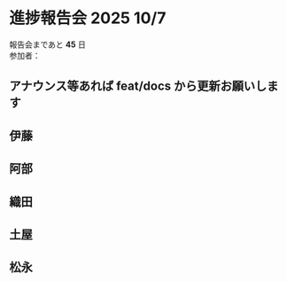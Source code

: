 # 進捗報告会 2025 10/7

報告会まであと **45** 日  
参加者：

## アナウンス等あれば feat/docs から更新お願いします

## 伊藤

## 阿部

## 織田

## 土屋

## 松永
